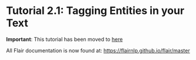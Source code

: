 # Tutorial 2.1: Tagging Entities in your Text

**Important**: This tutorial has been moved to [here](https://flairnlp.github.io/flair/master/tutorial/tutorial-basics/tagging-entities.html)

All Flair documentation is now found at: https://flairnlp.github.io/flair/master